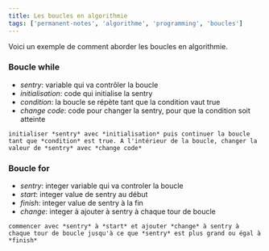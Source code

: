 ```yaml
---
title: Les boucles en algorithmie
tags: ['permanent-notes', 'algorithme', 'programming', 'boucles']
--- 
```


Voici un exemple de comment aborder les boucles en algorithmie.

### Boucle while

- *sentry*: variable qui va contrôler la boucle
- *initialisation*: code qui initialise la sentry
- *condition*: la boucle se répète tant que la condition vaut true
- *change code*: code pour changer la sentry, pour que la condition soit atteinte

```
initialiser *sentry* avec *initialisation* puis continuer la boucle tant que *condition* est true. A l'intérieur de la boucle, changer la valeur de *sentry* avec *change code*  
```

### Boucle for

- *sentry*: integer variable qui va controler la boucle
- *start*: integer value de sentry au début
- *finish*: integer value de sentry à la fin
- *change*: integer à ajouter à sentry à chaque tour de boucle

```
commencer avec *sentry* à *start* et ajouter *change* à sentry à chaque tour de boucle jusqu'à ce que *sentry* est plus grand ou égal à *finish*
```